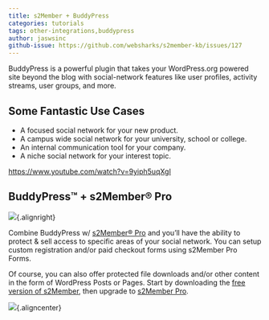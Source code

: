 ```yaml
---
title: s2Member + BuddyPress
categories: tutorials
tags: other-integrations,buddypress
author: jaswsinc
github-issue: https://github.com/websharks/s2member-kb/issues/127
---
```


BuddyPress is a powerful plugin that takes your WordPress.org powered site beyond the blog with social-network features like user profiles, activity streams, user groups, and more.

## Some Fantastic Use Cases

-   A focused social network for your new product.
-   A campus wide social network for your university, school or college.
-   An internal communication tool for your company.
-   A niche social network for your interest topic.

https://www.youtube.com/watch?v=9yiph5uqXgI

## BuddyPress™ + s2Member® Pro

![](http://cdn.websharks-inc.com/s2member/uploads/2013/08/bulb.png){.alignright}

Combine BuddyPress w/ [s2Member® Pro](http://www.s2member.com/pro/) and you’ll have the ability to protect & sell access to specific areas of your social network. You can setup custom registration and/or paid checkout forms using s2Member Pro Forms. 

Of course, you can also offer protected file downloads and/or other content in the form of WordPress Posts or Pages. Start by downloading the [free version of s2Member](http://s2member.com/framework/), then upgrade to [s2Member Pro](http://s2member.com/pro/).

![](http://cdn.websharks-inc.com/s2member/uploads/2013/08/bp-s2pro.jpg){.aligncenter}

